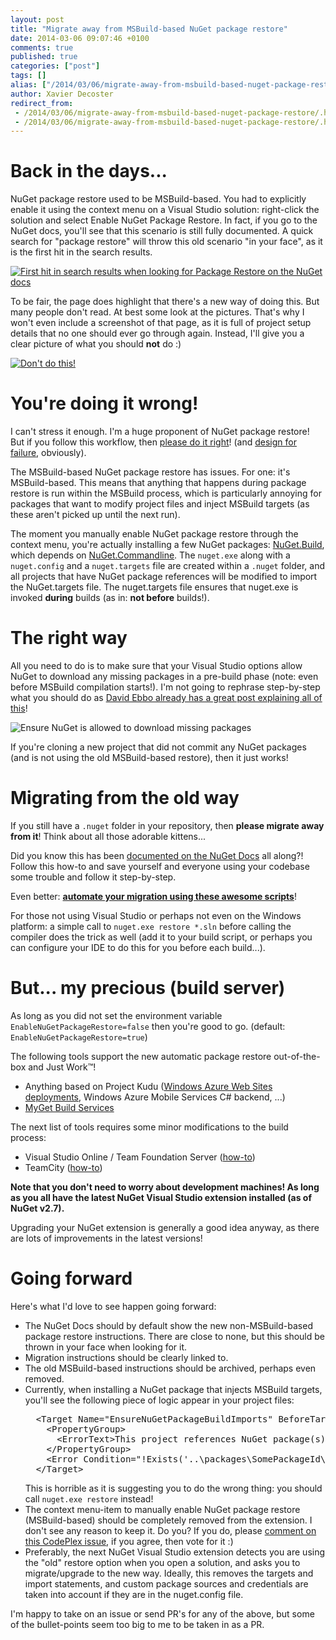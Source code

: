 ```yaml
---
layout: post
title: "Migrate away from MSBuild-based NuGet package restore"
date: 2014-03-06 09:07:46 +0100
comments: true
published: true
categories: ["post"]
tags: []
alias: ["/2014/03/06/migrate-away-from-msbuild-based-nuget-package-restore/"]
author: Xavier Decoster
redirect_from:
 - /2014/03/06/migrate-away-from-msbuild-based-nuget-package-restore/.html
 - /2014/03/06/migrate-away-from-msbuild-based-nuget-package-restore/.html
---
```

<h1>Back in the days...</h1>

<p>
NuGet package restore used to be MSBuild-based. You had to explicitly enable it using the context menu on a Visual Studio solution: right-click the solution and select Enable NuGet Package Restore. In fact, if you go to the NuGet docs, you'll see that this scenario is still fully documented. A quick search for "package restore" will throw this old scenario "in your face", as it is the first hit in the search results.</p>

<p><a href="http://docs.nuget.org/search?q=package%20restore" target="_blank"><img alt="First hit in search results when looking for Package Restore on the NuGet docs" src="https://xavierdecosterblog.blob.core.windows.net/blog/2014-03-06/searchresults.png" style="max-width:600px;"/></a></p>

<p>
To be fair, the page does highlight that there's a new way of doing this. But many people don't read. At best some look at the pictures. That's why I won't even include a screenshot of that page, as it is full of project setup details that no one should ever go through again. Instead, I'll give you a clear picture of what you should <strong>not</strong> do :)
</p>

<p><a href="https://xavierdecosterblog.blob.core.windows.net/blog/2014-03-06/dontdothis.png" target="_blank"><img src="https://xavierdecosterblog.blob.core.windows.net/blog/2014-03-06/dontdothis.png" alt="Don't do this!" style="max-height:450px;"/></a></p>

<h1>You're doing it wrong!</h1>

<p>
I can't stress it enough. I'm a huge proponent of NuGet package restore! But if you follow this workflow, then <a href="http://blog.davidebbo.com/2014/01/the-right-way-to-restore-nuget-packages.html" target="_blank">please do it right</a>! (and <a href="http://blog.ploeh.dk/2014/02/03/using-nuget-with-autonomous-repositories" target="_blank">design for failure</a>, obviously).
</p>

<p><p>
The MSBuild-based NuGet package restore has issues. For one: it's MSBuild-based. This means that anything that happens during package restore is run within the MSBuild process, which is particularly annoying for packages that want to modify project files and inject MSBuild targets (as these aren't picked up until the next run).</p><p>The moment you manually enable NuGet package restore through the context menu, you're actually installing a few NuGet packages: <a href="https://www.nuget.org/packages/NuGet.Build/" target="_blank">NuGet.Build</a>, which depends on <a href="https://www.nuget.org/packages/NuGet.CommandLine/" target="_blank">NuGet.Commandline</a>. The <code>nuget.exe</code> along with a <code>nuget.config</code> and a <code>nuget.targets</code> file are created within a <code>.nuget</code> folder, and all projects that have NuGet package references will be modified to import the NuGet.targets file. The nuget.targets file ensures that nuget.exe is invoked <strong>during</strong> builds (as in: <strong>not before</strong> builds!).
</p></p>

<h1>The right way</h1>

<p>All you need to do is to make sure that your Visual Studio options allow NuGet to download any missing packages in a pre-build phase (note: even before MSBuild compilation starts!). I'm not going to rephrase step-by-step what you should do as <a href="http://blog.davidebbo.com/2014/01/the-right-way-to-restore-nuget-packages.html" target="_blank">David Ebbo already has a great post explaining all of this</a>!</p>

<p><img alt="Ensure NuGet is allowed to download missing packages" src="https://xavierdecosterblog.blob.core.windows.net/blog/2014-03-06/options.png" style="max-width:600px;"/></p>

<p>If you're cloning a new project that did not commit any NuGet packages (and is not using the old MSBuild-based restore), then it just works!</p>

<h1>Migrating from the old way</h1>

<p>If you still have a <code>.nuget</code> folder in your repository, then <strong>please migrate away from it</strong>! Think about all those adorable kittens...</p>

<p>Did you know this has been <a href="http://docs.nuget.org/docs/workflows/migrating-to-automatic-package-restore" target="_blank">documented on the NuGet Docs</a> all along?! Follow this how-to and save yourself and everyone using your codebase some trouble and follow it step-by-step.</p>

<p>Even better: <a href="https://github.com/owen2/AutomaticPackageRestoreMigrationScript" target="_blank" style="font-weight:bold;">automate your migration using these awesome scripts</a>!</p>

<p>For those not using Visual Studio or perhaps not even on the Windows platform: a simple call to <code>nuget.exe restore *.sln</code> before calling the compiler does the trick as well (add it to your build script, or perhaps you can configure your IDE to do this for you before each build...).</p>

<h1>But... my precious (build server)</h1>

<p>As long as you did not set the environment variable <code>EnableNuGetPackageRestore=false</code> then you're good to go. (default: <code>EnableNuGetPackageRestore=true</code>)</p>

<p>The following tools support the new automatic package restore out-of-the-box and Just Work&#8482;!</p>

<ul>
<li>Anything based on Project Kudu (<a href="/deploying-to-azure-web-sites-using-nuget-package-restore-from-a-secured-feed" target="_blank">Windows Azure Web Sites deployments</a>, Windows Azure Mobile Services C# backend, ...)</li>
<li><a href="http://docs.myget.org/docs/reference/build-services#Package_Restore" target="_blank">MyGet Build Services</a></li>
</ul>

<p>The next list of tools requires some minor modifications to the build process:</p>

<ul>
<li>Visual Studio Online / Team Foundation Server (<a href="http://blogs.msdn.com/b/dotnet/archive/2013/08/27/nuget-package-restore-with-team-foundation-build.aspx" target="_blank">how-to</a>)</li>
<li>TeamCity (<a href="http://blog.jetbrains.com/teamcity/2013/08/nuget-package-restore-with-teamcity/" target="_blank">how-to</a>)</li>
</ul>

<p style="font-weight:bold;">Note that you don't need to worry about development machines! As long as you all have the latest NuGet Visual Studio extension installed (as of NuGet v2.7).</p>

<p>Upgrading your NuGet extension is generally a good idea anyway, as there are lots of improvements in the latest versions!</p>

<h1>Going forward</h1>

<p>
Here's what I'd love to see happen going forward:
<ul>
<li>The NuGet Docs should by default show the new non-MSBuild-based package restore instructions. There are close to none, but this should be thrown in your face when looking for it.</li>
<li>Migration instructions should be clearly linked to.</li>
<li>The old MSBuild-based instructions should be archived, perhaps even removed.</li>
<li>Currently, when installing a NuGet package that injects MSBuild targets, you'll see the following piece of logic appear in your project files:<br/>
<pre>
  &lt;Target Name="EnsureNuGetPackageBuildImports" BeforeTargets="PrepareForBuild"&gt;
    &lt;PropertyGroup&gt;
      &lt;ErrorText>This project references NuGet package(s) that are missing on this computer. Enable NuGet Package Restore to download them.  For more information, see http://go.microsoft.com/fwlink/?LinkID=322105. The missing file is {0}.&lt;/ErrorText&gt;
    &lt;/PropertyGroup&gt;
    &lt;Error Condition="!Exists('..\packages\SomePackageId\Build\SomeMSBuild.targets')" Text="$([System.String]::Format('$(ErrorText)', '..\packages\SomePackageId\Build\SomeMSBuild.targets'))" /&gt;
  &lt;/Target&gt;
</pre>
This is horrible as it is suggesting you to do the wrong thing: you should call <code>nuget.exe restore</code> instead!</li>
<li>The context menu-item to manually enable NuGet package restore (MSBuild-based) should be completely removed from the extension. I don't see any reason to keep it. Do you? If you do, please <a href="https://nuget.codeplex.com/workitem/4019" target="_blank">comment on this CodePlex issue</a>, if you agree, then vote for it :)</li>
<li>Preferably, the next NuGet Visual Studio extension detects you are using the "old" restore option when you open a solution, and asks you to migrate/upgrade to the new way. Ideally, this removes the targets and import statements, and custom package sources and credentials are taken into account if they are in the nuget.config file.
</ul>
</p>

<p>I'm happy to take on an issue or send PR's for any of the above, but some of the bullet-points seem too big to me to be taken in as a PR.</p>
